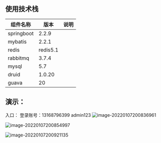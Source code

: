 ## 使用技术栈

| 组件名称   | 版本     | 说明 |
| ---------- | -------- | ---- |
| springboot | 2.2.9    |      |
| mybatis    | 2.2.1    |      |
| redis      | redis5.1 |      |
| rabbitmq   | 3.7.4    |      |
| mysql      | 5.7      |      |
| druid      | 1.0.20   |      |
| guava      | 20       |      |

## 演示：

入口：
登录账号：13168796399 admin123
![image-20220107200836961](C:\Users\Administrator\AppData\Roaming\Typora\typora-user-images\image-20220107200836961.png)

![image-20220107200854997](C:\Users\Administrator\AppData\Roaming\Typora\typora-user-images\image-20220107200854997.png)

![image-20220107200921135](C:\Users\Administrator\AppData\Roaming\Typora\typora-user-images\image-20220107200921135.png)